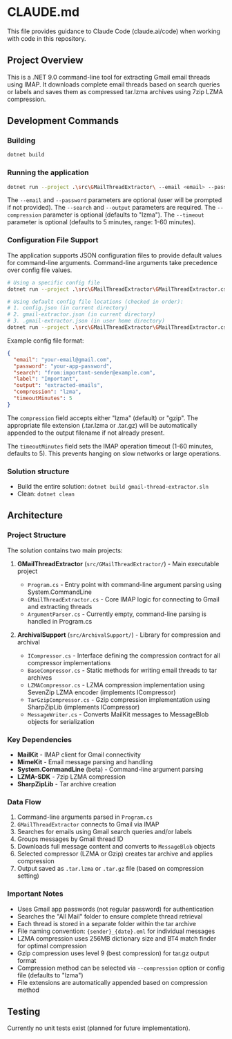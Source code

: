 # CLAUDE.md

This file provides guidance to Claude Code (claude.ai/code) when working with code in this repository.

## Project Overview

This is a .NET 9.0 command-line tool for extracting Gmail email threads using IMAP. It downloads complete email threads based on search queries or labels and saves them as compressed tar.lzma archives using 7zip LZMA compression.

## Development Commands

### Building

```bash
dotnet build
```

### Running the application

```bash
dotnet run --project .\src\GMailThreadExtractor\ --email <email> --password <app_password> --search "<search_terms>" --output <output_file> --compression <lzma|gzip> --timeout <minutes>
```

The `--email` and `--password` parameters are optional (user will be prompted if not provided).
The `--search` and `--output` parameters are required.
The `--compression` parameter is optional (defaults to "lzma").
The `--timeout` parameter is optional (defaults to 5 minutes, range: 1-60 minutes).

### Configuration File Support

The application supports JSON configuration files to provide default values for command-line arguments. Command-line arguments take precedence over config file values.

```bash
# Using a specific config file
dotnet run --project .\src\GMailThreadExtractor\GMailThreadExtractor.csproj --config path/to/config.json

# Using default config file locations (checked in order):
# 1. config.json (in current directory)
# 2. gmail-extractor.json (in current directory)
# 3. .gmail-extractor.json (in user home directory)
dotnet run --project .\src\GMailThreadExtractor\GMailThreadExtractor.csproj
```

Example config file format:

```json
{
  "email": "your-email@gmail.com",
  "password": "your-app-password",
  "search": "from:important-sender@example.com",
  "label": "Important",
  "output": "extracted-emails",
  "compression": "lzma",
  "timeoutMinutes": 5
}
```

The `compression` field accepts either "lzma" (default) or "gzip". The appropriate file extension (.tar.lzma or .tar.gz) will be automatically appended to the output filename if not already present.

The `timeoutMinutes` field sets the IMAP operation timeout (1-60 minutes, defaults to 5). This prevents hanging on slow networks or large operations.

### Solution structure

- Build the entire solution: `dotnet build gmail-thread-extractor.sln`
- Clean: `dotnet clean`

## Architecture

### Project Structure

The solution contains two main projects:

1. **GMailThreadExtractor** (`src/GMailThreadExtractor/`) - Main executable project

   - `Program.cs` - Entry point with command-line argument parsing using System.CommandLine
   - `GMailThreadExtractor.cs` - Core IMAP logic for connecting to Gmail and extracting threads
   - `ArgumentParser.cs` - Currently empty, command-line parsing is handled in Program.cs

2. **ArchivalSupport** (`src/ArchivalSupport/`) - Library for compression and archival
   - `ICompressor.cs` - Interface defining the compression contract for all compressor implementations
   - `BaseCompressor.cs` - Static methods for writing email threads to tar archives
   - `LZMACompressor.cs` - LZMA compression implementation using SevenZip LZMA encoder (implements ICompressor)
   - `TarGzipCompressor.cs` - Gzip compression implementation using SharpZipLib (implements ICompressor)
   - `MessageWriter.cs` - Converts MailKit messages to MessageBlob objects for serialization

### Key Dependencies

- **MailKit** - IMAP client for Gmail connectivity
- **MimeKit** - Email message parsing and handling
- **System.CommandLine** (beta) - Command-line argument parsing
- **LZMA-SDK** - 7zip LZMA compression
- **SharpZipLib** - Tar archive creation

### Data Flow

1. Command-line arguments parsed in `Program.cs`
2. `GMailThreadExtractor` connects to Gmail via IMAP
3. Searches for emails using Gmail search queries and/or labels
4. Groups messages by Gmail thread ID
5. Downloads full message content and converts to `MessageBlob` objects
6. Selected compressor (LZMA or Gzip) creates tar archive and applies compression
7. Output saved as `.tar.lzma` or `.tar.gz` file (based on compression setting)

### Important Notes

- Uses Gmail app passwords (not regular password) for authentication
- Searches the "All Mail" folder to ensure complete thread retrieval
- Each thread is stored in a separate folder within the tar archive
- File naming convention: `{sender}_{date}.eml` for individual messages
- LZMA compression uses 256MB dictionary size and BT4 match finder for optimal compression
- Gzip compression uses level 9 (best compression) for tar.gz output format
- Compression method can be selected via `--compression` option or config file (defaults to "lzma")
- File extensions are automatically appended based on compression method

## Testing

Currently no unit tests exist (planned for future implementation).
